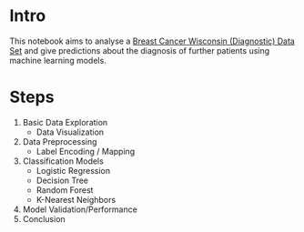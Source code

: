 # Intro   
This notebook aims to analyse a [Breast Cancer Wisconsin (Diagnostic) Data Set](https://www.kaggle.com/code/anandhuh/breast-cancer-prediction-accuracy-98-24/input) and give predictions about the diagnosis of further patients using machine learning models. 

# Steps 
1. Basic Data Exploration
   - Data Visualization 
2. Data Preprocessing 
   - Label Encoding / Mapping 
3. Classification Models 
   - Logistic Regression
   - Decision Tree 
   - Random Forest 
   - K-Nearest Neighbors 
4. Model Validation/Performance 
5. Conclusion 